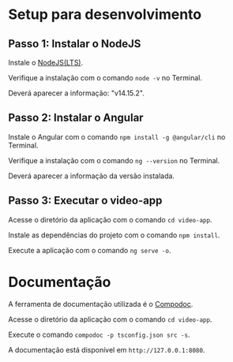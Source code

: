 <!-- # Web Interface Software Engineer: Front-End Challenge
Develop an HTML5 application.

## Instructions
- Fork this repository into your personal account in Github.
- Follow the technical specifications provided below
- Create a README file with the instructions to build, test and run the project.
- Open a pull request to https://github.com/ThirteenLtda/challenge-frontend with your solution developed in a seperate branch.

## Technical Requirements
- Use [YouTube search API](https://developers.google.com/youtube/v3/docs/search/list)
- Webpage should be responsive. Bonus: Mobile ready
- Use a JS Framework (React, Vue, Angular or other related framework)
- Colors, layout and images are free

## Remarks
- To consume data from this  [API](https://developers.google.com/youtube/v3/docs/search/list), you must generate your application `api_key` in this [link](http destas://developers.google.com/youtube/v3/getting-started?hl=pt-br).

## Functional Requirementes
The application has basically two pages:

### Home

This page will have a shearch form positioned in the middle of the screen with a placeholder `Search` and a corresponding search button. This form should be validated.

This search should call the url https://www.googleapis.com/youtube/v3/search?part=id,snippet&q={SEARCH_TEXT}&key={API_KEY}

After the search, the form should be moved to the top of the screen and, below, a list with the search results containing title, description thumbnail and  a link to the descriptions page shold be displayed.

Bonus: This page should be paginated, using the [pagination resources of the API](https://developers.google.com/youtube/v3/guides/implementation/pagination?hl=pt-br).

### Details
From the `video_id` returned from the first call, a call to https://www.googleapis.com/youtube/v3/videos?id={VIDEO_ID}&part=snippet,statistics&key={API_KEY} should be performed.

From the return of this later call, a page containing the embedded video, its title, like and deslike buttons, its description and number of views.This page must have a button to go back to the home page.

### Wireframe
[Mobile Wireframe](https://projects.invisionapp.com/share/TKNIYA2FH3M#/screens)

[Desktop Wireframe](https://projects.invisionapp.com/share/TKNIYA2FH3M#/screens/384336638)

## What is going to be evaluated?
- Project organization
- Logic of the code
- Usage of Git
- Documentation
- Usability

## Disclaimer

Do not be concerned if you were not able to completely finish the challenge, everything you develop will be taken into account. But it is very important that you submit your solution (even if not complete) before the deadline informed in the email you received. Commits done after the agreed deadline won't be considered.  

Be sure to document your solution to your best, this will be highly appreciated.

Good luck :)  -->

# Setup para desenvolvimento

## Passo 1: Instalar o NodeJS

Instale o [NodeJS(LTS)](https://nodejs.org/en/download/).

Verifique a instalação com o comando `node -v` no Terminal. 

Deverá aparecer a informação: "v14.15.2".

## Passo 2: Instalar o Angular

Instale o Angular com o comando `npm install -g @angular/cli` no Terminal.

Verifique a instalação com o comando `ng --version` no Terminal.

Deverá aparecer a informação da versão instalada.

## Passo 3: Executar o video-app

Acesse o diretório da aplicação com o comando `cd video-app`.

Instale as dependências do projeto com o comando `npm install`.

Execute a aplicação com o comando `ng serve -o`.

# Documentação

A ferramenta de documentação utilizada é o [Compodoc](https://compodoc.app/).

Acesse o diretório da aplicação com o comando `cd video-app`.

Execute o comando `compodoc -p tsconfig.json src -s`.

A documentação está disponível em `http://127.0.0.1:8080`.
